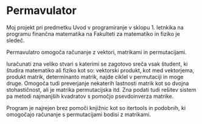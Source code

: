 # Permavulator

Moj projekt pri predmetku Uvod v programiranje v sklopu 1. letnkika na programu finančna matematika na Fakulteti za matematiko in fiziko je sledeč.

Permavulatro omogoča računanje z vektori, matrikami in permutacijami.

Iuračunati zna veliko stvari s katerimi se zagotovo sreča vsak študent, ki študira matematiko ali fiziko kot so:
vektorski produkt, kot med vektorjema, produkt matrik, determinanto matrik, najde ciklel v permutaciji in moge druge.
Omogoča tudi preverjanje nekaterih lastnosti matrik kot so dvojna stohastičnost, ali je matrika permutacijska itd.
Zna podati tudi rešitev sistem pa metodi najmanjših kvadratov s pomočjo psevdoinverza matrike.

Program je najrejen brez pomoči knjižnic kot so itertools in podobnih, ki omogočajo računanje s permutacijami bodisi z matrikami.